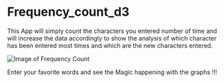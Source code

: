 # Frequency_count_d3
This App will simply count the characters you entered number of time and will increase the data accordingly to show the analysis of which character has been entered most times and which are the new characters entered.

![Image of Frequency Count](https://i.imgur.com/QNOyy3C.jpg)


Enter your favorite words and see the Magic happening with the graphs !!!
